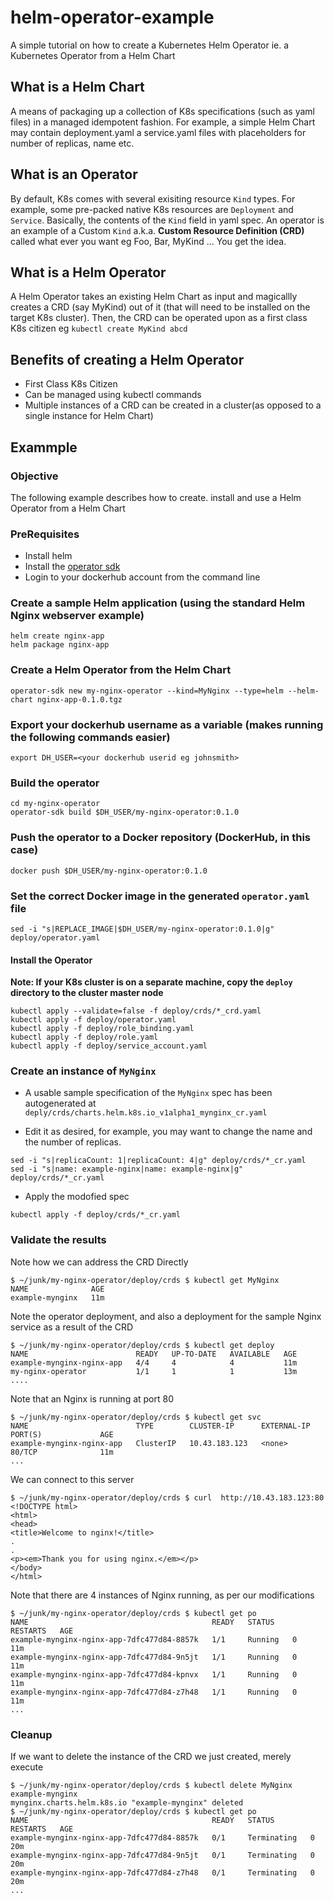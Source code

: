 # helm-operator-example
A simple tutorial on how to create a Kubernetes Helm Operator ie. a Kubernetes Operator from a Helm Chart

## What is a Helm Chart
A means of packaging up a collection of K8s specifications (such as yaml files) in a managed idempotent fashion.  For example, a simple Helm Chart may contain deployment.yaml a service.yaml files with placeholders for number of replicas, name etc. 

## What is an Operator
By default, K8s comes with several exisiting resource ```Kind``` types. For example, some pre-packed native K8s resources are ```Deployment``` and ```Service```. Basically, the contents of the ```Kind``` field in yaml spec. An operator is an example of a Custom ```Kind``` a.k.a. **Custom Resource Definition (CRD)** called what ever you want eg Foo, Bar, MyKind ... You get the idea.

## What is a Helm Operator
A Helm Operator takes an existing Helm Chart as input and  magicallly creates a CRD (say MyKind) out of it (that will need to be installed on the target K8s cluster). Then, the CRD can be operated upon as a first class K8s citizen eg ```kubectl create MyKind abcd```

## Benefits of creating a Helm Operator
* First Class K8s Citizen
* Can be managed using kubectl commands
* Multiple instances of a CRD can be created in a cluster(as opposed to a single instance for Helm Chart)

## Exammple
### Objective
The following example describes how to create. install and use a Helm Operator from a Helm Chart 
### PreRequisites
* Install helm 
* Install the [operator sdk ](https://github.com/operator-framework/operator-sdk/blob/master/doc/user/install-operator-sdk.md)
* Login to your dockerhub account from the command line

### Create a sample Helm application (using the standard Helm Nginx webserver example)
```
helm create nginx-app
helm package nginx-app
```

### Create a Helm Operator from the Helm Chart
```
operator-sdk new my-nginx-operator --kind=MyNginx --type=helm --helm-chart nginx-app-0.1.0.tgz
```

### Export your dockerhub username as a variable (makes running the following commands easier)
```
export DH_USER=<your dockerhub userid eg johnsmith>
```
### Build the operator
```
cd my-nginx-operator
operator-sdk build $DH_USER/my-nginx-operator:0.1.0
```

### Push the operator to a Docker repository (DockerHub, in this case)
```
docker push $DH_USER/my-nginx-operator:0.1.0
```

### Set the correct Docker image in the generated ```operator.yaml``` file
```
sed -i "s|REPLACE_IMAGE|$DH_USER/my-nginx-operator:0.1.0|g" deploy/operator.yaml 
```

#### Install the Operator
**Note: If your K8s cluster is on a separate machine, copy the ```deploy``` directory to the cluster master node**
```
kubectl apply --validate=false -f deploy/crds/*_crd.yaml
kubectl apply -f deploy/operator.yaml
kubectl apply -f deploy/role_binding.yaml
kubectl apply -f deploy/role.yaml
kubectl apply -f deploy/service_account.yaml
```

### Create an instance of ```MyNginx```
* A usable sample specification of the ```MyNginx``` spec has been autogenerated at ```deply/crds/charts.helm.k8s.io_v1alpha1_mynginx_cr.yaml```

* Edit it as desired, for example, you may want to change the name and the number of replicas.
```
sed -i "s|replicaCount: 1|replicaCount: 4|g" deploy/crds/*_cr.yaml
sed -i "s|name: example-nginx|name: example-nginx|g" deploy/crds/*_cr.yaml
```

* Apply the modofied spec
```
kubectl apply -f deploy/crds/*_cr.yaml
```

### Validate the results
Note how we can address the CRD Directly
```
$ ~/junk/my-nginx-operator/deploy/crds $ kubectl get MyNginx 
NAME              AGE
example-mynginx   11m
```

Note the operator deployment, and also a deployment for the sample Nginx service as a result of the CRD
```
$ ~/junk/my-nginx-operator/deploy/crds $ kubectl get deploy
NAME                        READY   UP-TO-DATE   AVAILABLE   AGE
example-mynginx-nginx-app   4/4     4            4           11m
my-nginx-operator           1/1     1            1           13m
....
```
Note that an Nginx is running at port 80
```
$ ~/junk/my-nginx-operator/deploy/crds $ kubectl get svc
NAME                        TYPE        CLUSTER-IP      EXTERNAL-IP   PORT(S)             AGE
example-mynginx-nginx-app   ClusterIP   10.43.183.123   <none>        80/TCP              11m
...
```
We can connect to this server
```
$ ~/junk/my-nginx-operator/deploy/crds $ curl  http://10.43.183.123:80
<!DOCTYPE html>
<html>
<head>
<title>Welcome to nginx!</title>
.
.
<p><em>Thank you for using nginx.</em></p>
</body>
</html>

```

Note that there are 4 instances of Nginx running, as per our modifications
```
$ ~/junk/my-nginx-operator/deploy/crds $ kubectl get po
NAME                                         READY   STATUS    RESTARTS   AGE
example-mynginx-nginx-app-7dfc477d84-8857k   1/1     Running   0          11m
example-mynginx-nginx-app-7dfc477d84-9n5jt   1/1     Running   0          11m
example-mynginx-nginx-app-7dfc477d84-kpnvx   1/1     Running   0          11m
example-mynginx-nginx-app-7dfc477d84-z7h48   1/1     Running   0          11m
...
```
### Cleanup
If we want to delete the instance of the CRD we just created, merely execute
```
$ ~/junk/my-nginx-operator/deploy/crds $ kubectl delete MyNginx example-mynginx
mynginx.charts.helm.k8s.io "example-mynginx" deleted
$ ~/junk/my-nginx-operator/deploy/crds $ kubectl get po
NAME                                         READY   STATUS        RESTARTS   AGE
example-mynginx-nginx-app-7dfc477d84-8857k   0/1     Terminating   0          20m
example-mynginx-nginx-app-7dfc477d84-9n5jt   0/1     Terminating   0          20m
example-mynginx-nginx-app-7dfc477d84-z7h48   0/1     Terminating   0          20m
...
```
